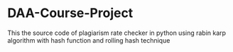 # DAA-Course-Project
This the source code of plagiarism rate checker in python using rabin karp algorithm with hash function and rolling hash technique
